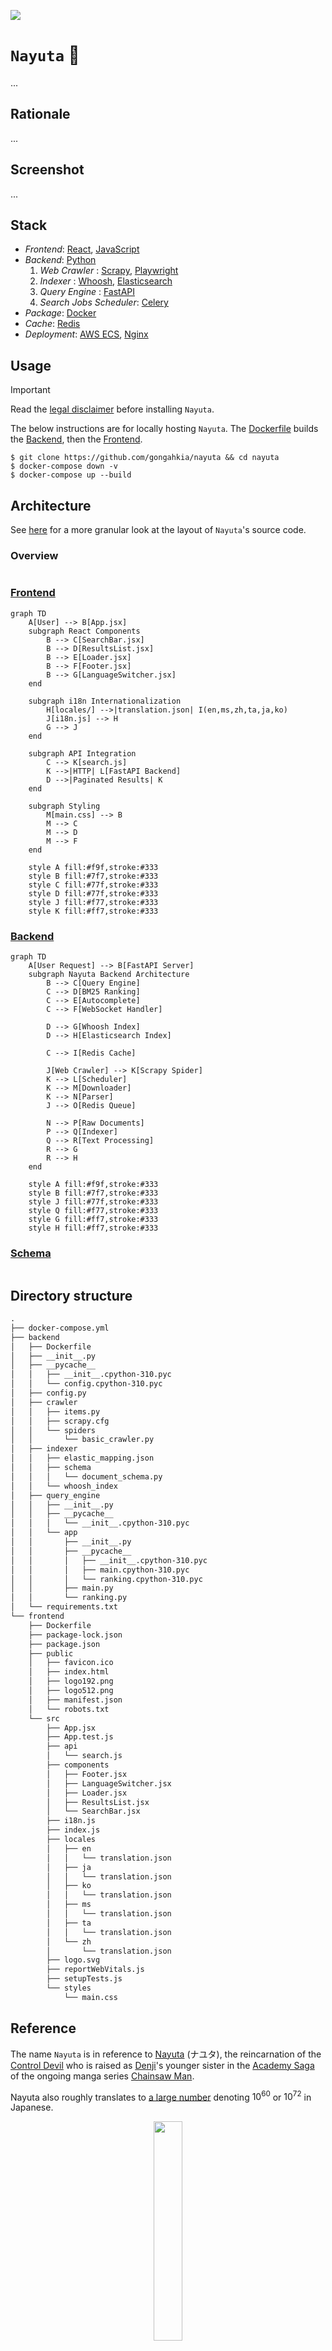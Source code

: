 [![](https://img.shields.io/badge/nayuta_1.0.0-passing-green)](https://github.com/gongahkia/nayuta/releases/tag/1.0.0) 

# `Nayuta` 🧮

...

## Rationale

...

## Screenshot

...

## Stack

* *Frontend*: [React](https://react.dev/), [JavaScript](https://developer.mozilla.org/en-US/docs/Web/JavaScript)
* *Backend*: [Python](https://www.python.org/)
    1. *Web Crawler* : [Scrapy](https://www.scrapy.org/), [Playwright](https://playwright.dev/)
    2. *Indexer* : [Whoosh](https://github.com/whoosh-community/whoosh), [Elasticsearch](https://www.elastic.co/elasticsearch)
    3. *Query Engine* : [FastAPI](https://fastapi.tiangolo.com/)
    4. *Search Jobs Scheduler*: [Celery](https://docs.celeryq.dev/en/stable/index.html)
* *Package*: [Docker](https://www.docker.com/)
* *Cache*: [Redis](https://redis.io/)
* *Deployment*: [AWS ECS](https://aws.amazon.com/ecs/), [Nginx](https://nginx.org/)

## Usage

> [!IMPORTANT]  
> Read the [legal disclaimer](#legal-disclaimer) before installing `Nayuta`.

The below instructions are for locally hosting `Nayuta`. The [Dockerfile](./docker-compose.yml) builds the [Backend](./backend/), then the [Frontend](./frontend/).

```console
$ git clone https://github.com/gongahkia/nayuta && cd nayuta
$ docker-compose down -v
$ docker-compose up --build
```

## Architecture

See [here](#directory-structure) for a more granular look at the layout of `Nayuta`'s source code.

### Overview

```mermaid

```

### [Frontend](./frontend/)

```mermaid
graph TD
    A[User] --> B[App.jsx]
    subgraph React Components
        B --> C[SearchBar.jsx]
        B --> D[ResultsList.jsx]
        B --> E[Loader.jsx]
        B --> F[Footer.jsx]
        B --> G[LanguageSwitcher.jsx]
    end
    
    subgraph i18n Internationalization
        H[locales/] -->|translation.json| I(en,ms,zh,ta,ja,ko)
        J[i18n.js] --> H
        G --> J
    end
    
    subgraph API Integration
        C --> K[search.js]
        K -->|HTTP| L[FastAPI Backend]
        D -->|Paginated Results| K
    end
    
    subgraph Styling
        M[main.css] --> B
        M --> C
        M --> D
        M --> F
    end
    
    style A fill:#f9f,stroke:#333
    style B fill:#7f7,stroke:#333
    style C fill:#77f,stroke:#333
    style D fill:#77f,stroke:#333
    style J fill:#f77,stroke:#333
    style K fill:#ff7,stroke:#333
```

### [Backend](./backend/)

```mermaid
graph TD
    A[User Request] --> B[FastAPI Server]
    subgraph Nayuta Backend Architecture
        B --> C[Query Engine]
        C --> D[BM25 Ranking]
        C --> E[Autocomplete]
        C --> F[WebSocket Handler]
        
        D --> G[Whoosh Index]
        D --> H[Elasticsearch Index]
        
        C --> I[Redis Cache]
        
        J[Web Crawler] --> K[Scrapy Spider]
        K --> L[Scheduler]
        K --> M[Downloader]
        K --> N[Parser]
        J --> O[Redis Queue]
        
        N --> P[Raw Documents]
        P --> Q[Indexer]
        Q --> R[Text Processing]
        R --> G
        R --> H
    end
    
    style A fill:#f9f,stroke:#333
    style B fill:#7f7,stroke:#333
    style J fill:#77f,stroke:#333
    style Q fill:#f77,stroke:#333
    style G fill:#ff7,stroke:#333
    style H fill:#ff7,stroke:#333
```

### [Schema](./backend/indexer/schema/)

```mermaid

```

## Directory structure

```txt
.
├── docker-compose.yml
├── backend
│   ├── Dockerfile
│   ├── __init__.py
│   ├── __pycache__
│   │   ├── __init__.cpython-310.pyc
│   │   └── config.cpython-310.pyc
│   ├── config.py
│   ├── crawler
│   │   ├── items.py
│   │   ├── scrapy.cfg
│   │   └── spiders
│   │       └── basic_crawler.py
│   ├── indexer
│   │   ├── elastic_mapping.json
│   │   ├── schema
│   │   │   └── document_schema.py
│   │   └── whoosh_index
│   ├── query_engine
│   │   ├── __init__.py
│   │   ├── __pycache__
│   │   │   └── __init__.cpython-310.pyc
│   │   └── app
│   │       ├── __init__.py
│   │       ├── __pycache__
│   │       │   ├── __init__.cpython-310.pyc
│   │       │   ├── main.cpython-310.pyc
│   │       │   └── ranking.cpython-310.pyc
│   │       ├── main.py
│   │       └── ranking.py
│   └── requirements.txt
└── frontend
    ├── Dockerfile
    ├── package-lock.json
    ├── package.json
    ├── public
    │   ├── favicon.ico
    │   ├── index.html
    │   ├── logo192.png
    │   ├── logo512.png
    │   ├── manifest.json
    │   └── robots.txt
    └── src
        ├── App.jsx
        ├── App.test.js
        ├── api
        │   └── search.js
        ├── components
        │   ├── Footer.jsx
        │   ├── LanguageSwitcher.jsx
        │   ├── Loader.jsx
        │   ├── ResultsList.jsx
        │   └── SearchBar.jsx
        ├── i18n.js
        ├── index.js
        ├── locales
        │   ├── en
        │   │   └── translation.json
        │   ├── ja
        │   │   └── translation.json
        │   ├── ko
        │   │   └── translation.json
        │   ├── ms
        │   │   └── translation.json
        │   ├── ta
        │   │   └── translation.json
        │   └── zh
        │       └── translation.json
        ├── logo.svg
        ├── reportWebVitals.js
        ├── setupTests.js
        └── styles
            └── main.css
```

## Reference

The name `Nayuta` is in reference to [Nayuta](https://chainsaw-man.fandom.com/wiki/Nayuta) (ナユタ), the reincarnation of the [Control Devil](https://chainsaw-man.fandom.com/wiki/Control_Devil) who is raised as [Denji](https://chainsaw-man.fandom.com/wiki/Denji)'s younger sister in the [Academy Saga](https://chainsaw-man.fandom.com/wiki/Academy_Saga) of the ongoing manga series [Chainsaw Man](https://chainsaw-man.fandom.com/wiki/Chainsaw_Man_Wiki).

Nayuta also roughly translates to [a large number](https://en.wikipedia.org/wiki/Japanese_numerals#Large_numbers) denoting $10^{60}$ or $10^{72}$ in Japanese.

<div align="center">
    <img src="./asset/logo/nayuta.webp" width="30%">
</div>

## Research

* [*Okapi BM25 Algorithm*](https://en.wikipedia.org/wiki/Okapi_BM25) by Wikipedia
* [*A simple search engine from scratch\**](https://bernsteinbear.com/blog/simple-search/) by Max Bernstein, Chris Gregory
* [*Search Engines Information Retrieval in Practice*](https://ciir.cs.umass.edu/irbook/) by W.Bruce Croft, Donald Metzler, Trevor Strohman
* [*Udacity CS101 Resources*](https://www.cs.virginia.edu/~evans/courses/cs101/) by David Evans
* [*Building a search engine from scratch*](https://www.0x65.dev/blog/2019-12-06/building-a-search-engine-from-scratch.html) by Tech @ Cliqz
* [*How to build a search engine?*](https://www.reddit.com/r/learnprogramming/comments/qwxgn9/how_to_build_a_search_engine/) by r/learnprogramming

## Legal Disclaimer

### For Informational Purposes Only

The information provided on Nayuta is for general informational purposes only. While we strive to ensure the accuracy and reliability of the search results and indexed content displayed, Nayuta makes no guarantees, representations, or warranties of any kind, express or implied, about the completeness, accuracy, reliability, suitability, or availability of the information. Users should independently verify any information before making decisions based on it.

### No Professional Advice

Nayuta does not provide professional advice or consultation services of any kind. The search results and indexed content should not be considered as a substitute for professional advice from qualified practitioners or experts in relevant fields. Users are encouraged to consult with appropriate professionals regarding their specific needs and requirements.

### No Endorsement

The inclusion of any websites, domains, or content in Nayuta's search results does not constitute an endorsement or recommendation of those sites or their content. Nayuta is not affiliated with any of the indexed content providers unless explicitly stated otherwise.

### Third-Party Content

Nayuta indexes and displays information sourced from third-party websites and domains. We do not control, monitor, or guarantee the accuracy, reliability, or appropriateness of such third-party content. The search results and indexed information are derived from publicly available sources through automated scraping processes, and Nayuta does not claim ownership of this content. Using information obtained from these sources is at your own risk, and Nayuta is not responsible for any content, claims, or damages resulting from their use.

### Use at Your Own Risk

Users access, use, and rely on search results and indexed content provided by Nayuta at their own risk. Information may become outdated, inaccurate, or inappropriate without notice, and content landscapes may change rapidly. Nayuta disclaims all liability for any loss, injury, or damage, direct or indirect, arising from reliance on the information provided through this platform. This includes but is not limited to misinformation, outdated information, incorrect interpretations, malicious content, or decisions made based on the search results displayed.

### Limitation of Liability

To the fullest extent permitted by law:

* Nayuta shall not be liable for any direct, indirect, incidental, consequential, or punitive damages arising out of your use of this search engine or reliance on any indexed content or search results.
* Nayuta disclaims all liability for errors or omissions in the content provided through our indexing and search functionality.
* Our total liability under any circumstances shall not exceed the amount paid by you (if any) for using Nayuta.

### User Responsibility

Users are solely responsible for:

* Verifying the accuracy and currency of any information obtained through Nayuta's search results.
* Seeking appropriate professional advice for their specific circumstances when needed.
* Complying with all applicable laws, regulations, and terms of service of indexed websites.
* Understanding that search results are automated compilations and not editorial recommendations.
* Exercising independent judgment when interpreting and using information found through Nayuta.
* Respecting the intellectual property rights and terms of use of original content sources.

### Copyright and Intellectual Property

Nayuta respects intellectual property rights and operates by indexing publicly available web content through automated scraping processes. We do not claim ownership of indexed content and aim to provide fair use access for search purposes. If you believe your copyrighted work has been inappropriately indexed or displayed on Nayuta, please contact us with specific details to request its removal from our index.

### Data Collection and Privacy

Nayuta may collect user data including search queries, usage patterns, and technical information to improve service functionality and performance. By using Nayuta, you consent to our data collection practices as outlined in our separate Privacy Policy.

### Search Accuracy and Completeness

Nayuta's search results are generated through automated indexing and ranking algorithms. We make no guarantees about the completeness of our index, the relevance of search results, or the availability of specific content. Search algorithms may change without notice, and indexed content may become unavailable due to changes in source websites or technical limitations.

### Service Availability

Nayuta is provided on an "as is" and "as available" basis. We do not guarantee continuous, uninterrupted, or error-free operation of the search engine. The service may be temporarily unavailable due to maintenance, technical issues, or other factors beyond our control.

### Changes to Content and Service

Nayuta reserves the right to modify, update, or remove any indexed content, search functionality, or service features at any time without prior notice. The domains indexed, search algorithms, and availability of specific content may change without notice due to various factors including technical requirements, legal considerations, or updates to our indexing policies.

### Jurisdiction

This disclaimer and your use of Nayuta shall be governed by and construed in accordance with the laws of Singapore. Any disputes arising out of or in connection with this disclaimer shall be subject to the exclusive jurisdiction of the courts in Singapore.